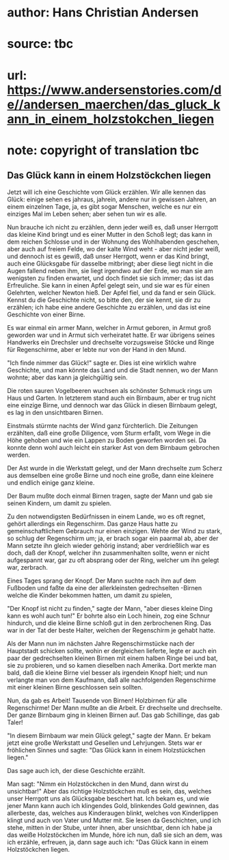 # author: Hans Christian Andersen
# source: tbc
# url: https://www.andersenstories.com/de//andersen_maerchen/das_gluck_kann_in_einem_holzstokchen_liegen
# note: copyright of translation tbc

## Das Glück kann in einem Holzstöckchen liegen 

Jetzt will ich eine Geschichte vom Glück erzählen. Wir alle kennen das
Glück: einige sehen es jahraus, jahrein, andere nur in gewissen Jahren,
an einem einzelnen Tage, ja, es gibt sogar Menschen, welche es nur ein
einziges Mal im Leben sehen; aber sehen tun wir es alle.

Nun brauche ich nicht zu erzählen, denn jeder weiß es, daß unser
Herrgott das kleine Kind bringt und es einer Mutter in den Schoß legt;
das kann in dem reichen Schlosse und in der Wohnung des Wohlhabenden
geschehen, aber auch auf freiem Felde, wo der kalte Wind weht - aber
nicht jeder weiß, und dennoch ist es gewiß, daß unser Herrgott, wenn er
das Kind bringt, auch eine Glücksgabe für dasselbe mitbringt; aber diese
liegt nicht in die Augen fallend neben ihm, sie liegt irgendwo auf der
Erde, wo man sie am wenigsten zu finden erwartet, und doch findet sie
sich immer; das ist das Erfreuliche. Sie kann in einen Apfel gelegt
sein, und sie war es für einen Gelehrten, welcher Newton hieß. Der Apfel
fiel, und da fand er sein Glück. Kennst du die Geschichte nicht, so
bitte den, der sie kennt, sie dir zu erzählen; ich habe eine andere
Geschichte zu erzählen, und das ist eine Geschichte von einer Birne.

Es war einmal ein armer Mann, welcher in Armut geboren, in Armut groß
geworden war und in Armut sich verheiratet hatte. Er war übrigens seines
Handwerks ein Drechsler und drechselte vorzugsweise Stöcke und Ringe für
Regenschirme, aber er lebte nur von der Hand in den Mund.

"Ich finde nimmer das Glück!" sagte er. Dies ist eine wirklich wahre
Geschichte, und man könnte das Land und die Stadt nennen, wo der Mann
wohnte; aber das kann ja gleichgültig sein.

Die roten sauren Vogelbeeren wuchsen als schönster Schmuck rings um Haus
und Garten. In letzterem stand auch ein Birnbaum, aber er trug nicht
eine einzige Birne, und dennoch war das Glück in diesen Birnbaum gelegt,
es lag in den unsichtbaren Birnen.

Einstmals stürmte nachts der Wind ganz fürchterlich. Die Zeitungen
erzählten, daß eine große Diligence, vom Sturm erfaßt, vom Wege in die
Höhe gehoben und wie ein Lappen zu Boden geworfen worden sei. Da konnte
denn wohl auch leicht ein starker Ast von dem Birnbaum gebrochen werden.

Der Ast wurde in die Werkstatt gelegt, und der Mann drechselte zum
Scherz aus demselben eine große Birne und noch eine große, dann eine
kleinere und endlich einige ganz kleine.

Der Baum mußte doch einmal Birnen tragen, sagte der Mann und gab sie
seinen Kindern, um damit zu spielen.

Zu den notwendigsten Bedürfnissen in einem Lande, wo es oft regnet,
gehört allerdings ein Regenschirm. Das ganze Haus hatte zu
gemeinschaftlichem Gebrauch nur einen einzigen. Wehte der Wind zu stark,
so schlug der Regenschirm um; ja, er brach sogar ein paarmal ab, aber
der Mann setzte ihn gleich wieder gehörig instand; aber verdrießlich war
es doch, daß der Knopf, welcher ihn zusammenhalten sollte, wenn er nicht
aufgespannt war, gar zu oft absprang oder der Ring, welcher um ihn
gelegt war, zerbrach.

Eines Tages sprang der Knopf. Der Mann suchte nach ihm auf dem Fußboden
und faßte da eine der allerkleinsten gedrechselten -Birnen welche die
Kinder bekommen hatten, um damit zu spielen,

"Der Knopf ist nicht zu finden," sagte der Mann, "aber dieses kleine
Ding kann es wohl auch tun!" Er bohrte also ein Loch hinein, zog eine
Schnur hindurch, und die kleine Birne schloß gut in den zerbrochenen
Ring. Das war in der Tat der beste Halter, welchen der Regenschirm je
gehabt hatte.

Als der Mann nun im nächsten Jahre Regenschirmstücke nach der Hauptstadt
schicken sollte, wohin er dergleichen lieferte, legte er auch ein paar
der gedrechselten kleinen Birnen mit einem halben Ringe bei und bat, sie
zu probieren, und so kamen dieselben nach Amerika. Dort merkte man bald,
daß die kleine Birne viel besser als irgendein Knopf hielt; und nun
verlangte man von dem Kaufmann, daß alle nachfolgenden Regenschirme mit
einer kleinen Birne geschlossen sein sollten.

Nun, da gab es Arbeit! Tausende von Birnen! Holzbirnen für alle
Regenschirme! Der Mann mußte an die Arbeit. Er drechselte und
drechselte. Der ganze Birnbaum ging in kleinen Birnen auf. Das gab
Schillinge, das gab Taler!

"In diesem Birnbaum war mein Glück gelegt," sagte der Mann. Er bekam
jetzt eine große Werkstatt und Gesellen und Lehrjungen. Stets war er
fröhlichen Sinnes und sagte: "Das Glück kann in einem Holzstückchen
liegen."

Das sage auch ich, der diese Geschichte erzählt.

Man sagt: "Nimm ein Holzstöckchen in den Mund, dann wirst du
unsichtbar!" Aber das richtige Holzstöckchen muß es sein, das, welches
unser Herrgott uns als Glücksgabe beschert hat. Ich bekam es, und wie
jener Mann kann auch ich klingendes Gold, blinkendes Gold gewinnen, das
allerbeste, das, welches aus Kinderaugen blinkt, welches von
Kinderlippen klingt und auch von Vater und Mutter mit. Sie lesen da
Geschichten, und ich stehe, mitten in der Stube, unter ihnen, aber
unsichtbar, denn ich habe ja das weiße Holzstöckchen im Munde, höre ich
nun, daß sie sich an dem, was ich erzähle, erfreuen, ja, dann sage auch
ich: "Das Glück kann in einem Holzstöckchen liegen.
